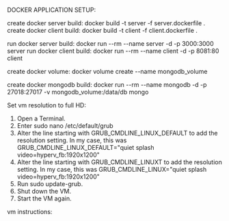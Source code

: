 DOCKER APPLICATION SETUP:

create docker server build: docker build -t server -f server.dockerfile .
create docker client build: docker build -t client -f client.dockerfile .

run docker server build: docker run --rm --name server -d -p 3000:3000 server
run docker client build: docker run --rm --name client -d -p 8081:80 client

create docker volume: docker volume create --name mongodb_volume

create docker mongodb build: docker run --rm --name mongodb -d -p 27018:27017 -v mongodb_volume:/data/db mongo


Set vm resolution to full HD:

1. Open a Terminal.
2. Enter sudo nano /etc/default/grub
3. Alter the line starting with GRUB_CMDLINE_LINUX_DEFAULT to add the resolution setting. In my case, this was GRUB_CMDLINE_LINUX_DEFAULT="quiet splash     video=hyperv_fb:1920x1200"
3. Alter the line starting with GRUB_CMDLINE_LINUXT to add the resolution setting. In my case, this was GRUB_CMDLINE_LINUX="quiet splash video=hyperv_fb:1920x1200"
4. Run sudo update-grub.
5. Shut down the VM.
6. Start the VM again.

vm instructions:
